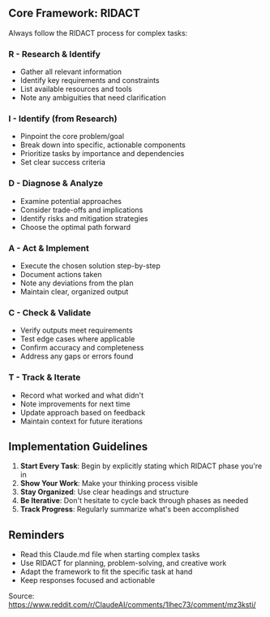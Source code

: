 ## Core Framework: RIDACT

Always follow the RIDACT process for complex tasks:

### R - Research & Identify
- Gather all relevant information
- Identify key requirements and constraints
- List available resources and tools
- Note any ambiguities that need clarification

### I - Identify (from Research)
- Pinpoint the core problem/goal
- Break down into specific, actionable components
- Prioritize tasks by importance and dependencies
- Set clear success criteria

### D - Diagnose & Analyze
- Examine potential approaches
- Consider trade-offs and implications
- Identify risks and mitigation strategies
- Choose the optimal path forward

### A - Act & Implement
- Execute the chosen solution step-by-step
- Document actions taken
- Note any deviations from the plan
- Maintain clear, organized output

### C - Check & Validate
- Verify outputs meet requirements
- Test edge cases where applicable
- Confirm accuracy and completeness
- Address any gaps or errors found

### T - Track & Iterate
- Record what worked and what didn't
- Note improvements for next time
- Update approach based on feedback
- Maintain context for future iterations

## Implementation Guidelines

1. **Start Every Task**: Begin by explicitly stating which RIDACT phase you're in
2. **Show Your Work**: Make your thinking process visible
3. **Stay Organized**: Use clear headings and structure
4. **Be Iterative**: Don't hesitate to cycle back through phases as needed
5. **Track Progress**: Regularly summarize what's been accomplished

## Reminders
- Read this Claude.md file when starting complex tasks
- Use RIDACT for planning, problem-solving, and creative work
- Adapt the framework to fit the specific task at hand
- Keep responses focused and actionable


Source: https://www.reddit.com/r/ClaudeAI/comments/1lhec73/comment/mz3ksti/